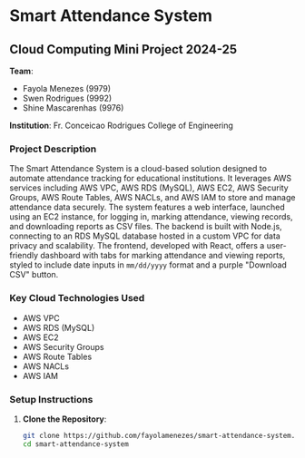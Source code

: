 # Smart Attendance System

## Cloud Computing Mini Project 2024-25
**Team**:  
- Fayola Menezes (9979)  
- Swen Rodrigues (9992)  
- Shine Mascarenhas (9976)  

**Institution**: Fr. Conceicao Rodrigues College of Engineering

### Project Description
The Smart Attendance System is a cloud-based solution designed to automate attendance tracking for educational institutions. It leverages AWS services including AWS VPC, AWS RDS (MySQL), AWS EC2, AWS Security Groups, AWS Route Tables, AWS NACLs, and AWS IAM to store and manage attendance data securely. The system features a web interface, launched using an EC2 instance, for logging in, marking attendance, viewing records, and downloading reports as CSV files. The backend is built with Node.js, connecting to an RDS MySQL database hosted in a custom VPC for data privacy and scalability. The frontend, developed with React, offers a user-friendly dashboard with tabs for marking attendance and viewing reports, styled to include date inputs in `mm/dd/yyyy` format and a purple "Download CSV" button.

### Key Cloud Technologies Used
- AWS VPC
- AWS RDS (MySQL)
- AWS EC2
- AWS Security Groups
- AWS Route Tables
- AWS NACLs
- AWS IAM

### Setup Instructions
1. **Clone the Repository**:
   ```bash
   git clone https://github.com/fayolamenezes/smart-attendance-system.git
   cd smart-attendance-system
